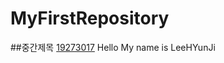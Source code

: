 # MyFirstRepository
##중간제목
[19273017](https://github.com/Leehyunjji/FirstRepository/edit/master/README.md)
Hello My name is LeeHYunJi

